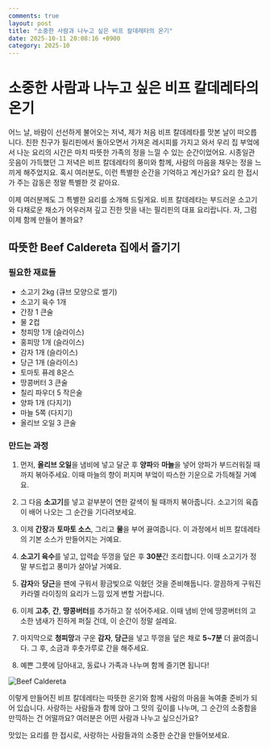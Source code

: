 ```yaml
---
comments: true
layout: post
title: "소중한 사람과 나누고 싶은 비프 칼데레타의 온기"
date: 2025-10-11 20:08:16 +0900
category: 2025-10
---
```


# 소중한 사람과 나누고 싶은 비프 칼데레타의 온기

어느 날, 바람이 선선하게 불어오는 저녁, 제가 처음 비프 칼데레타를 맛본 날이 떠오릅니다. 친한 친구가 필리핀에서 돌아오면서 가져온 레시피를 가지고 와서 우리 집 부엌에서 나눈 요리의 시간은 마치 따뜻한 가족의 정을 느낄 수 있는 순간이었어요. 시종일관 웃음이 가득했던 그 저녁은 비프 칼데레타의 풍미와 함께, 사람의 마음을 채우는 정을 느끼게 해주었지요. 혹시 여러분도, 이런 특별한 순간을 기억하고 계신가요? 요리 한 접시가 주는 감동은 정말 특별한 것 같아요.

이제 여러분께도 그 특별한 요리를 소개해 드릴게요. 비프 칼데레타는 부드러운 소고기와 다채로운 채소가 어우러져 깊고 진한 맛을 내는 필리핀의 대표 요리랍니다. 자, 그럼 이제 함께 만들어 볼까요?

## 따뜻한 Beef Caldereta 집에서 즐기기 

### 필요한 재료들

- 소고기 2kg (큐브 모양으로 썰기)
- 소고기 육수 1개
- 간장 1 큰술
- 물 2컵
- 청피망 1개 (슬라이스)
- 홍피망 1개 (슬라이스)
- 감자 1개 (슬라이스)
- 당근 1개 (슬라이스)
- 토마토 퓨레 8온스
- 땅콩버터 3 큰술
- 칠리 파우더 5 작은술
- 양파 1개 (다지기)
- 마늘 5쪽 (다지기)
- 올리브 오일 3 큰술


### 만드는 과정

1. 먼저, **올리브 오일**을 냄비에 넣고 달군 후 **양파**와 **마늘**을 넣어 양파가 부드러워질 때까지 볶아주세요. 이때 마늘의 향이 퍼지며 부엌이 따스한 기운으로 가득해질 거예요.
   
2. 그 다음 **소고기**를 넣고 겉부분이 연한 갈색이 될 때까지 볶아줍니다. 소고기의 육즙이 배어 나오는 그 순간을 기다려보세요. 

3. 이제 **간장**과 **토마토 소스**, 그리고 **물**을 부어 끓여줍니다. 이 과정에서 비프 칼데레타의 기본 소스가 만들어지는 거예요.

4. **소고기 육수**를 넣고, 압력솥 뚜껑을 덮은 후 **30분**간 조리합니다. 이때 소고기가 정말 부드럽고 풍미가 살아날 거예요.

5. **감자**와 **당근**을 팬에 구워서 황금빛으로 익혔던 것을 준비해둡니다. 깔끔하게 구워진 카라멜 라이징의 요리가 느낌 있게 변할 거랍니다.

6. 이제 **고추**, **간**, **땅콩버터**를 추가하고 잘 섞어주세요. 이때 냄비 안에 땅콩버터의 고소한 냄새가 진하게 퍼질 건데, 이 순간이 정말 설레요.

7. 마지막으로 **청피망**과 구운 **감자**, **당근**을 넣고 뚜껑을 덮은 채로 **5~7분** 더 끓여줍니다. 그 후, 소금과 후춧가루로 간을 해주세요. 

8. 예쁜 그릇에 담아내고, 동료나 가족과 나누며 함께 즐기면 됩니다!

![Beef Caldereta](https://www.themealdb.com/images/media/meals/41cxjh1683207682.jpg)


이렇게 만들어진 비프 칼데레타는 따뜻한 온기와 함께 사람의 마음을 녹여줄 준비가 되어 있습니다. 사랑하는 사람들과 함께 앉아 그 맛의 깊이를 나누며, 그 순간의 소중함을 만끽하는 건 어떨까요? 여러분은 어떤 사람과 나누고 싶으신가요? 

맛있는 요리를 한 접시로, 사랑하는 사람들과의 소중한 순간을 만들어보세요.